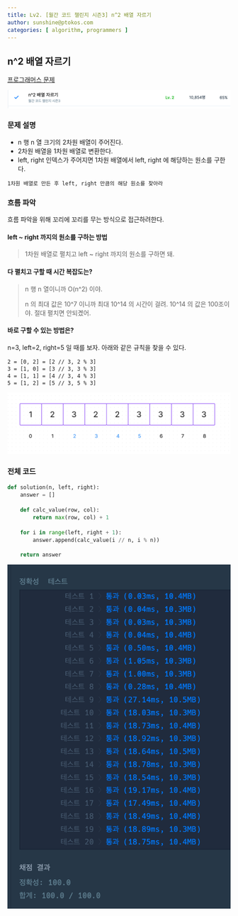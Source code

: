 ```yaml
---
title: Lv2. [월간 코드 챌린지 시즌3] n^2 배열 자르기
author: sunshine@ptokos.com
categories: [ algorithm, programmers ]
---
```


## n^2 배열 자르기

[프로그래머스 문제](https://school.programmers.co.kr/learn/courses/30/lessons/87390)


![n2배열자르기-1.png](/assets/img/algorithm/n2배열자르기-1.png)

### 문제 설명

- n 행 n 열 크기의 2차원 배열이 주어진다.
- 2차원 배열을 1차원 배열로 변환한다.
- left, right 인덱스가 주어지면 1차원 배열에서 left, right 에 해당하는 원소를 구한다.

`1차원 배열로 만든 후 left, right 만큼의 해당 원소를 찾아라`

### 흐름 파악
흐름 파악을 위해 꼬리에 꼬리를 무는 방식으로 접근하려한다.

#### left ~ right 까지의 원소를 구하는 방법
> 1차원 배열로 펼치고 left ~ right 까지의 원소를 구하면 돼.

#### 다 펼치고 구할 때 시간 복잡도는?
> n 행 n 열이니까 O(n^2) 이야.
> 
> n 의 최대 값은 10^7 이니까 최대 10^14 의 시간이 걸려.
> 10^14 의 값은 100조이야.
> 절대 펼치면 안되곘어.

#### 바로 구할 수 있는 방법은?
n=3, left=2, right=5 일 때를 보자.
아래와 같은 규칙을 찾을 수 있다.
```
2 = [0, 2] = [2 // 3, 2 % 3] 
3 = [1, 0] = [3 // 3, 3 % 3]
4 = [1, 1] = [4 // 3, 4 % 3]
5 = [1, 2] = [5 // 3, 5 % 3]
```

![n2배열자르기-2.png](/assets/img/algorithm/n2배열자르기-2.png)



### 전체 코드
```python
def solution(n, left, right):
    answer = []

    def calc_value(row, col):
        return max(row, col) + 1

    for i in range(left, right + 1):
        answer.append(calc_value(i // n, i % n))

    return answer
```

![상담원인원-2.png](/assets/img/algorithm/상담원인원-2.png)

